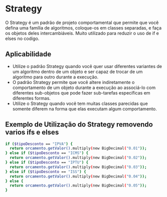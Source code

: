 # Strategy

O Strategy é um padrão de projeto comportamental que permite que você defina uma família de algoritmos, coloque-os em classes separadas, e faça os objetos deles intercambiáveis. Muito utilizado para reduzir o uso de if e elses no codigo.

## Aplicabilidade

-  Utilize o padrão Strategy quando você quer usar diferentes variantes de um algoritmo dentro de um objeto e ser capaz de trocar de um algoritmo para outro durante a execução.
-  O padrão Strategy permite que você altere indiretamente o comportamento de um objeto durante a execução ao associá-lo com diferentes sub-objetos que pode fazer sub-tarefas específicas em diferentes formas.
-  Utilize o Strategy quando você tem muitas classes parecidas que somente diferem na forma que elas executam algum comportamento.


## Exemplo de Utilização do Strategy removendo varios ifs e elses

```bash
if ($tipoDesconto == "IPVA") {
  return orcamento.getValor().multiply(new BigDecimal("0.01"));
} else if ($tipoDesconto == "ICMS") {
  return orcamento.getValor().multiply(new BigDecimal("0.02"));
} else if ($tipoDesconto == "IPTU") {
  return orcamento.getValor().multiply(new BigDecimal("0.03"));
} else if ($tipoDesconto == "ISS") {
  return orcamento.getValor().multiply(new BigDecimal("0.04"));
} else {
  return orcamento.getValor().multiply(new BigDecimal("0.05"));
}
```
